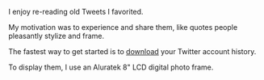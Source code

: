 I enjoy re-reading old Tweets I favorited.

My motivation was to experience and share them, like quotes people pleasantly stylize and frame.

The fastest way to get started is to [download](https://help.twitter.com/en/managing-your-account/how-to-download-your-twitter-archive) your Twitter account history.

To display them, I use an Aluratek 8" LCD digital photo frame.
